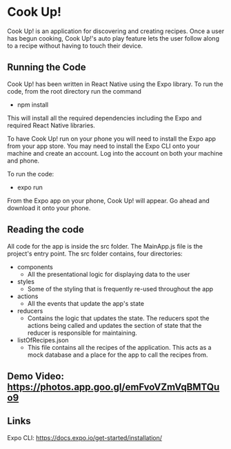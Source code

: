 # Cook Up!
Cook Up! is an application for discovering and creating recipes. Once a user has begun cooking, Cook Up!'s auto play feature lets the user follow along to a recipe without having to touch their device.

## Running the Code

Cook Up! has been written in React Native using the Expo library. To run the code, from the root directory run the command
- npm install

This will install all the required dependencies including the Expo and required React Native libraries.

To have Cook Up! run on your phone you will need to install the Expo app from your app store. You may need to install the Expo CLI onto your machine and create an account. Log into the account on both your machine and phone.

To run the code:
- expo run

From the Expo app on your phone, Cook Up! will appear. Go ahead and download it onto your phone.

## Reading the code

All code for the app is inside the src folder. The MainApp.js file is the project's entry point. The src folder contains, four directories:
- components
  - All the presentational logic for displaying data to the user
- styles
  - Some of the styling that is frequently re-used throughout the app
- actions
  - All the events that update the app's state
- reducers
  - Contains the logic that updates the state. The reducers spot the actions being called and updates the section of state that the reducer is responsible for maintaining.
- listOfRecipes.json
  - This file contains all the recipes of the application. This acts as a mock database and a place for the app to call the recipes from.

## Demo Video: https://photos.app.goo.gl/emFvoVZmVqBMTQuo9

## Links
Expo CLI: https://docs.expo.io/get-started/installation/
